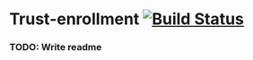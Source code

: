# Trust-enrollment [![Build Status](https://travis-ci.org/associatedemployers/trust-enrollment.svg?branch=master)](https://travis-ci.org/associatedemployers/trust-enrollment)

### TODO: Write readme